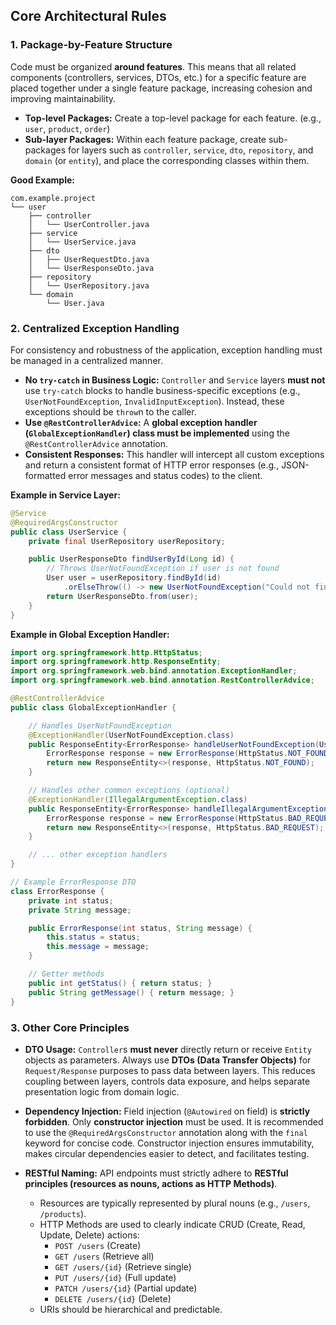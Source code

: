 ## Core Architectural Rules

### 1. Package-by-Feature Structure

Code must be organized **around features**. This means that all related components (controllers, services, DTOs, etc.) for a specific feature are placed together under a single feature package, increasing cohesion and improving maintainability.

-   **Top-level Packages:** Create a top-level package for each feature. (e.g., `user`, `product`, `order`)
-   **Sub-layer Packages:** Within each feature package, create sub-packages for layers such as `controller`, `service`, `dto`, `repository`, and `domain` (or `entity`), and place the corresponding classes within them.

**Good Example:**

```
com.example.project
└── user
    ├── controller
    │   └── UserController.java
    ├── service
    │   └── UserService.java
    ├── dto
    │   ├── UserRequestDto.java
    │   └── UserResponseDto.java
    ├── repository
    │   └── UserRepository.java
    └── domain
        └── User.java
```

### 2. Centralized Exception Handling

For consistency and robustness of the application, exception handling must be managed in a centralized manner.

-   **No `try-catch` in Business Logic:** `Controller` and `Service` layers **must not** use `try-catch` blocks to handle business-specific exceptions (e.g., `UserNotFoundException`, `InvalidInputException`). Instead, these exceptions should be `throw`n to the caller.
-   **Use `@RestControllerAdvice`:** A **global exception handler (`GlobalExceptionHandler`) class must be implemented** using the `@RestControllerAdvice` annotation.
-   **Consistent Responses:** This handler will intercept all custom exceptions and return a consistent format of HTTP error responses (e.g., JSON-formatted error messages and status codes) to the client.

**Example in Service Layer:**

```java
@Service
@RequiredArgsConstructor
public class UserService {
    private final UserRepository userRepository;

    public UserResponseDto findUserById(Long id) {
        // Throws UserNotFoundException if user is not found
        User user = userRepository.findById(id)
            .orElseThrow(() -> new UserNotFoundException("Could not find user with ID: " + id));
        return UserResponseDto.from(user);
    }
}
```

**Example in Global Exception Handler:**

```java
import org.springframework.http.HttpStatus;
import org.springframework.http.ResponseEntity;
import org.springframework.web.bind.annotation.ExceptionHandler;
import org.springframework.web.bind.annotation.RestControllerAdvice;

@RestControllerAdvice
public class GlobalExceptionHandler {

    // Handles UserNotFoundException
    @ExceptionHandler(UserNotFoundException.class)
    public ResponseEntity<ErrorResponse> handleUserNotFoundException(UserNotFoundException ex) {
        ErrorResponse response = new ErrorResponse(HttpStatus.NOT_FOUND.value(), ex.getMessage());
        return new ResponseEntity<>(response, HttpStatus.NOT_FOUND);
    }

    // Handles other common exceptions (optional)
    @ExceptionHandler(IllegalArgumentException.class)
    public ResponseEntity<ErrorResponse> handleIllegalArgumentException(IllegalArgumentException ex) {
        ErrorResponse response = new ErrorResponse(HttpStatus.BAD_REQUEST.value(), ex.getMessage());
        return new ResponseEntity<>(response, HttpStatus.BAD_REQUEST);
    }

    // ... other exception handlers
}

// Example ErrorResponse DTO
class ErrorResponse {
    private int status;
    private String message;

    public ErrorResponse(int status, String message) {
        this.status = status;
        this.message = message;
    }

    // Getter methods
    public int getStatus() { return status; }
    public String getMessage() { return message; }
}
```

### 3. Other Core Principles

-   **DTO Usage:**
    `Controller`s **must never** directly return or receive `Entity` objects as parameters. Always use **DTOs (Data Transfer Objects)** for `Request/Response` purposes to pass data between layers. This reduces coupling between layers, controls data exposure, and helps separate presentation logic from domain logic.

-   **Dependency Injection:**
    Field injection (`@Autowired` on field) is **strictly forbidden**. Only **constructor injection** must be used. It is recommended to use the `@RequiredArgsConstructor` annotation along with the `final` keyword for concise code. Constructor injection ensures immutability, makes circular dependencies easier to detect, and facilitates testing.

-   **RESTful Naming:**
    API endpoints must strictly adhere to **RESTful principles (resources as nouns, actions as HTTP Methods)**.
    -   Resources are typically represented by plural nouns (e.g., `/users`, `/products`).
    -   HTTP Methods are used to clearly indicate CRUD (Create, Read, Update, Delete) actions:
        -   `POST /users` (Create)
        -   `GET /users` (Retrieve all)
        -   `GET /users/{id}` (Retrieve single)
        -   `PUT /users/{id}` (Full update)
        -   `PATCH /users/{id}` (Partial update)
        -   `DELETE /users/{id}` (Delete)
    -   URIs should be hierarchical and predictable.